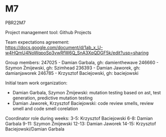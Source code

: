 # M7
PBR22M7

Project management tool:
Github Projects

Team expectations agreement:
https://docs.google.com/document/d/1ab_x_U-w4HQmU4NoWqpoSp3vwRfW6Q_SnA3XqQDGF5k/edit?usp=sharing

Group members:
247025 - Damian Garbala, gh: damienthewave
246660 - Szymon Żmijewski, gh: Szimhead 
236393 - Damian Jaworek, gh: damianjaworek
246785 - Krzysztof Baciejowski, gh: baciejowski

Initial team work organization:
- Damian Garbala, Szymon Żmijewski:
  mutation testing based on ast, test generation, predictive mutation testing
- Damian Jaworek, Krzysztof Baciejowski:
  code review smells, review smell and code smell corelation

Coordinator role during weeks:
3-5: Krzysztof Baciejowski
6-8: Damian Garbala
9-11: Szymon Żmijewski
12-13: Damian Jaworek
14-15: Krzysztof Baciejowski/Damian Garbala